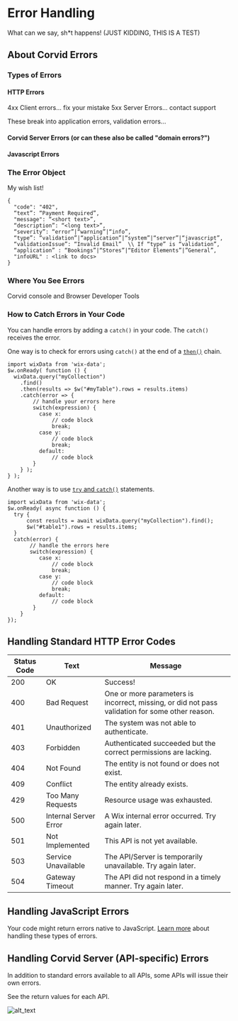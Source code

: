# Error Handling

What can we say, sh*t happens!  (JUST KIDDING, THIS IS A TEST)

## About Corvid Errors

### Types of Errors


#### HTTP Errors
4xx Client errors... fix your mistake
5xx Server Errors... contact support

These break into application errors, validation errors... 

#### Corvid Server Errors (or can these also be called "domain errors?")


#### Javascript Errors 

### The Error Object

My wish list! 

    {
      "code": "402",
      “text”: “Payment Required”, 
      "message": “<short text>”,
      “description”: “<long text>”, 
      “severity”: “error”|“warning”|“info”,
      “type”: “validation”|“application”|“system”|“server”|“javascript”,
      “validationIssue”: “Invalid Email”  \\ If “type” is “validation”,
      “application” : “Bookings”|“Stores”|“Editor Elements”|”General”,
      "infoURL" : <link to docs>
    }

### Where You See Errors

Corvid console and Browser Developer Tools

### How to Catch Errors in Your Code

You can handle errors by adding a `catch()` in your code. The `catch()` receives the error.

One way is to check for errors using `catch()` at the end of a [`then()`](https://support.wix.com/en/article/corvid-working-with-promises#error-handling483) chain. 

    import wixData from 'wix-data';
    $w.onReady( function () {
      wixData.query("myCollection")
        .find()
        .then(results => $w("#myTable").rows = results.items)
        .catch(error => {
            // handle your errors here
            switch(expression) {
              case x:
                  // code block
                  break;
              case y:
                  // code block
                  break;
              default:
                  // code block
            }
        } );
    } );

Another way is to use [`try` and `catch()`](https://support.wix.com/en/article/corvid-working-with-promises#error-handling) statements. 

    import wixData from 'wix-data';
    $w.onReady( async function () { 
      try {
          const results = await wixData.query("myCollection").find(); 
          $w("#table1").rows = results.items;
      }
      catch(error) {
           // handle the errors here
           switch(expression) {
              case x:
                  // code block
                  break;
              case y:
                  // code block
                  break;
              default:
                  // code block
            }
        }
    });

## Handling Standard HTTP Error Codes

| Status Code | Text              | Message                                       |
| ------ | -----------------------  | ---------------------------------------------- |
| 200  | OK                       | Success! |
| 400  | Bad Request              | One or more parameters is incorrect, missing, or did not pass validation for some other reason. |
| 401  | Unauthorized             | The system was not able to authenticate.|
| 403  | Forbidden                | Authenticated succeeded but the correct permissions are lacking. |
| 404  | Not Found                | The entity is not found or does not exist. |
| 409  | Conflict                 | The entity already exists. |
| 429  | Too Many Requests        | Resource usage was exhausted. |
| 500  | Internal Server Error    | A Wix internal error occurred. Try again later. |
| 501  | Not Implemented          | This API is not yet available. |
| 503  | Service Unavailable      | The API/Server is temporarily unavailable. Try again later. |
| 504  | Gateway Timeout          | The API did not respond in a timely manner. Try again later. |



## Handling JavaScript Errors

Your code might return errors native to JavaScript. [Learn more](https://www.w3schools.com/jsref/jsref_obj_error.asp) about handling these types of errors.


## Handling Corvid Server (API-specific) Errors

In addition to standard errors available to all APIs, some APIs will issue their own errors. 

See the return values for each API. 

![alt_text](../media/gettingStarted2.png)


